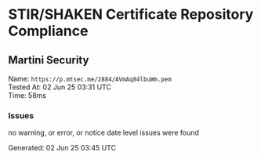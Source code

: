 # STIR/SHAKEN Certificate Repository Compliance

## Martini Security

Name: `https://p.mtsec.me/2884/AVmAq84lbuWm.pem`\
Tested At: 02 Jun 25 03:31 UTC\
Time: 58ms

### Issues

no warning, or error, or notice date level issues were found

Generated: 02 Jun 25 03:45 UTC